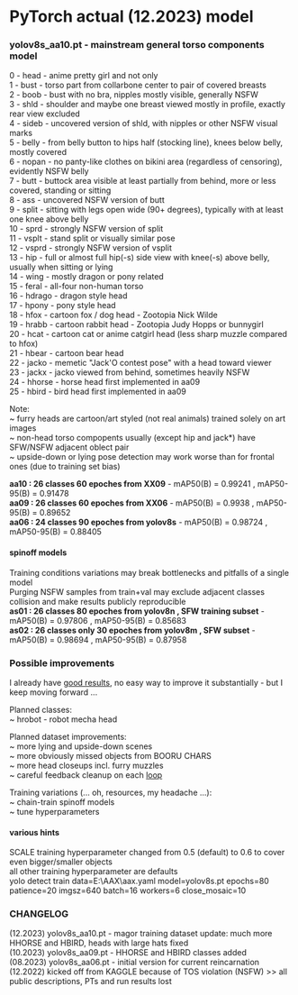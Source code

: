 # PyTorch actual (12.2023) model

### yolov8s_aa10.pt - mainstream general torso components model
 
 0 - head   - anime pretty girl and not only <br>
 1 - bust   - torso part from collarbone center to pair of covered breasts <br>
 2 - boob   - bust with no bra, nipples mostly visible, generally NSFW <br>
 3 - shld   - shoulder and maybe one breast viewed mostly in profile, exactly rear view excluded <br>
 4 - sideb  - uncovered version of shld, with nipples or other NSFW visual marks <br>
 5 - belly  - from belly button to hips half (stocking line), knees below belly, mostly covered <br>
 6 - nopan  - no panty-like clothes on bikini area (regardless of censoring), evidently NSFW belly <br>
 7 - butt   - buttock area visible at least partially from behind, more or less covered, standing or sitting <br>
 8 - ass    - uncovered NSFW version of butt <br>
 9 - split  - sitting with legs open wide (90+ degrees), typically with at least one knee above belly <br>
10 - sprd   - strongly NSFW version of split <br>
11 - vsplt  - stand split or visually similar pose <br>
12 - vsprd  - strongly NSFW version of vsplit <br>
13 - hip    - full or almost full hip(-s) side view with knee(-s) above belly, usually when sitting or lying <br>
14 - wing   - mostly dragon or pony related <br>
15 - feral  - all-four non-human torso <br>
16 - hdrago - dragon style head <br>
17 - hpony  - pony style head <br>
18 - hfox   - cartoon fox / dog head - Zootopia Nick Wilde <br>
19 - hrabb  - cartoon rabbit head - Zootopia Judy Hopps or bunnygirl <br>
20 - hcat   - cartoon cat or anime catgirl head (less sharp muzzle compared to hfox) <br>
21 - hbear  - cartoon bear head <br>
22 - jacko  - memetic "Jack'O contest pose" with a head toward viewer <br>
23 - jackx  - jacko viewed from behind, sometimes heavily NSFW <br>
24 - hhorse - horse head first implemented in aa09 <br>
25 - hbird - bird head first implemented in aa09 <br>

Note: <br>
~ furry heads are cartoon/art styled (not real animals) trained solely on art images <br>
~ non-head torso compopents usually (except hip and jack*) have SFW/NSFW adjacent oblect pair <br>
~ upside-down or lying pose detection may work worse than for frontal ones (due to training set bias) <br>

**aa10 : 26 classes 60 epoches from XX09**    - mAP50(B) = 0.99241 , mAP50-95(B) = 0.91478 <br>
**aa09 : 26 classes 60 epoches from XX06**    - mAP50(B) = 0.9938 ,  mAP50-95(B) = 0.89652 <br>
**aa06 : 24 classes 90 epoches from yolov8s** - mAP50(B) = 0.98724 , mAP50-95(B) = 0.88405 <br>

#### spinoff models

Training conditions variations may break bottlenecks and pitfalls of a single model <br>
Purging NSFW samples from train+val may exclude adjacent classes collision and make results publicly reproducible <br>
**as01 : 26 classes 80 epoches from yolov8n , SFW training subset** - mAP50(B) = 0.97806 , mAP50-95(B) = 0.85683 <br>
**as02 : 26 classes only 30 epoches from yolov8m , SFW subset**     - mAP50(B) = 0.98694 , mAP50-95(B) = 0.87958 <br>

### Possible improvements

I already have [good results](../metrics), no easy way to improve it substantially - but I keep moving forward ... <br>

Planned classes: <br>
~ hrobot - robot mecha head <br>

Planned dataset improvements: <br>
~ more lying and upside-down scenes <br>
~ more obviously missed objects from BOORU CHARS <br>
~ more head closeups incl. furry muzzles <br>
~ careful feedback cleanup on each [loop](../process/README.md)

Training variations (... oh, resources, my headache ...): <br>
~ chain-train spinoff models <br>
~ tune hyperparameters <br>

#### various hints

SCALE training hyperparameter changed from 0.5 (default) to 0.6 to cover even bigger/smaller objects <br>
all other training hyperparameter are defaults <br>
yolo detect train data=E:\AAX\aax.yaml model=yolov8s.pt epochs=80 patience=20 imgsz=640 batch=16 workers=6 close_mosaic=10

### CHANGELOG

(12.2023) yolov8s_aa10.pt - magor training dataset update: much more HHORSE and HBIRD, heads with large hats fixed<br>
(10.2023) yolov8s_aa09.pt - HHORSE and HBIRD classes added <br>
(08.2023) yolov8s_aa06.pt - initial version for current reincarnation <br>
(12.2022) kicked off from KAGGLE because of TOS violation (NSFW) >> all public descriptions, PTs and run results lost <br>
